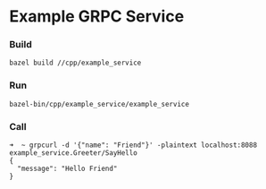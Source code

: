 # Example GRPC Service

### Build
```
bazel build //cpp/example_service
```

### Run
```
bazel-bin/cpp/example_service/example_service
```

### Call
```
➜  ~ grpcurl -d '{"name": "Friend"}' -plaintext localhost:8088 example_service.Greeter/SayHello
{
  "message": "Hello Friend"
}
```
